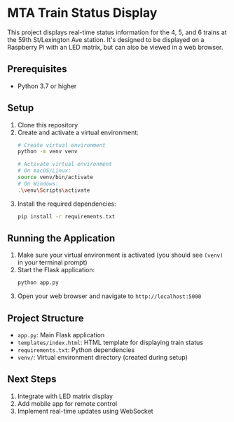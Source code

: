 # MTA Train Status Display

This project displays real-time status information for the 4, 5, and 6 trains at the 59th St/Lexington Ave station. It's designed to be displayed on a Raspberry Pi with an LED matrix, but can also be viewed in a web browser.

## Prerequisites

- Python 3.7 or higher

## Setup

1. Clone this repository
2. Create and activate a virtual environment:
   ```bash
   # Create virtual environment
   python -m venv venv

   # Activate virtual environment
   # On macOS/Linux:
   source venv/bin/activate
   # On Windows:
   .\venv\Scripts\activate
   ```
3. Install the required dependencies:
   ```bash
   pip install -r requirements.txt
   ```

## Running the Application

1. Make sure your virtual environment is activated (you should see `(venv)` in your terminal prompt)
2. Start the Flask application:
   ```bash
   python app.py
   ```
3. Open your web browser and navigate to `http://localhost:5000`

## Project Structure

- `app.py`: Main Flask application
- `templates/index.html`: HTML template for displaying train status
- `requirements.txt`: Python dependencies
- `venv/`: Virtual environment directory (created during setup)

## Next Steps

1. Integrate with LED matrix display
2. Add mobile app for remote control
3. Implement real-time updates using WebSocket 